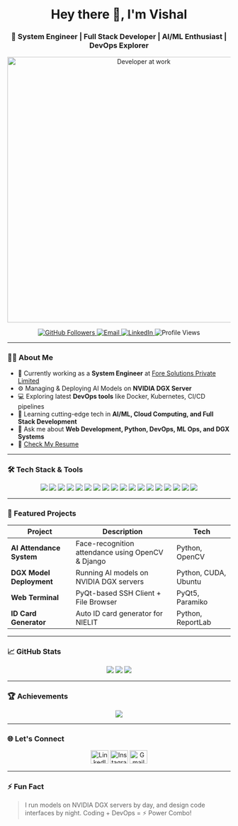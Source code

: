 <h1 align="center">Hey there 👋, I'm Vishal</h1>
<h3 align="center">🚀 System Engineer | Full Stack Developer | AI/ML Enthusiast | DevOps Explorer</h3>

<p align="center">
  <img src="https://user-images.githubusercontent.com/placeholder-image.jpg" alt="Developer at work" width="600"/>
</p>

<p align="center">
  <a href="https://github.com/VISHAL-099">
    <img src="https://img.shields.io/github/followers/VISHAL-099?label=Followers&style=social" alt="GitHub Followers">
  </a>
  <a href="mailto:dv137705@gmail.com">
    <img src="https://img.shields.io/badge/Email-dv137705@gmail.com-red?style=flat&logo=gmail" alt="Email">
  </a>
  <a href="https://linkedin.com/in/vishal-dogra-7814a9250" target="_blank">
    <img src="https://img.shields.io/badge/LinkedIn-Connect-blue?logo=linkedin" alt="LinkedIn">
  </a>
  <img src="https://komarev.com/ghpvc/?username=VISHAL-099&label=Profile%20views&color=0e75b6&style=flat" alt="Profile Views" />
</p>

---

### 👨‍💻 About Me
- 🔭 Currently working as a **System Engineer** at [Fore Solutions Private Limited]([#](https://www.foresolutions.in/))
- ⚙️ Managing & Deploying AI Models on **NVIDIA DGX Server**
- 💻 Exploring latest **DevOps tools** like Docker, Kubernetes, CI/CD pipelines
- 🌱 Learning cutting-edge tech in **AI/ML, Cloud Computing, and Full Stack Development**
- 💬 Ask me about **Web Development, Python, DevOps, ML Ops, and DGX Systems**
- 📄 [Check My Resume](https://www.linkedin.com/in/vishal-dogra-7814a9250/overlay/1718083412355/single-media-viewer/?profileId=ACoAAD4CWxEBmeACshqz2MlXVHR_DmTanR6pA8Q)

---

### 🛠️ Tech Stack & Tools

<p align="center">
  <!-- Programming -->
  <img src="https://img.shields.io/badge/Python-3670A0?style=for-the-badge&logo=python&logoColor=ffdd54"/>
  <img src="https://img.shields.io/badge/Java-ED8B00?style=for-the-badge&logo=java&logoColor=white"/>
  <img src="https://img.shields.io/badge/C-00599C?style=for-the-badge&logo=c&logoColor=white"/>
  
  <!-- Web -->
  <img src="https://img.shields.io/badge/HTML5-e34c26?style=for-the-badge&logo=html5&logoColor=white"/>
  <img src="https://img.shields.io/badge/CSS3-1572B6?style=for-the-badge&logo=css3&logoColor=white"/>
  <img src="https://img.shields.io/badge/JavaScript-f7df1e?style=for-the-badge&logo=javascript&logoColor=black"/>
  <img src="https://img.shields.io/badge/Bootstrap-563D7C?style=for-the-badge&logo=bootstrap&logoColor=white"/>

  <!-- Frameworks -->
  <img src="https://img.shields.io/badge/Django-092e20?style=for-the-badge&logo=django&logoColor=white"/>
  <img src="https://img.shields.io/badge/Flask-000000?style=for-the-badge&logo=flask&logoColor=white"/>

  <!-- Database -->
  <img src="https://img.shields.io/badge/MySQL-4479A1?style=for-the-badge&logo=mysql&logoColor=white"/>
  <img src="https://img.shields.io/badge/SQLite-003B57?style=for-the-badge&logo=sqlite&logoColor=white"/>

  <!-- AI/ML -->
  <img src="https://img.shields.io/badge/OpenCV-5C3EE8?style=for-the-badge&logo=opencv&logoColor=white"/>
  <img src="https://img.shields.io/badge/Pandas-150458?style=for-the-badge&logo=pandas&logoColor=white"/>
  <img src="https://img.shields.io/badge/Scikit--learn-F7931E?style=for-the-badge&logo=scikit-learn&logoColor=white"/>

  <!-- DevOps -->
  <img src="https://img.shields.io/badge/Docker-0db7ed?style=for-the-badge&logo=docker&logoColor=white"/>
  <img src="https://img.shields.io/badge/Kubernetes-326ce5?style=for-the-badge&logo=kubernetes&logoColor=white"/>
  <img src="https://img.shields.io/badge/Git-F05032?style=for-the-badge&logo=git&logoColor=white"/>
  <img src="https://img.shields.io/badge/Linux-FCC624?style=for-the-badge&logo=linux&logoColor=black"/>
</p>

---

### 🚀 Featured Projects

| Project | Description | Tech |
|--------|-------------|------|
| **AI Attendance System** | Face-recognition attendance using OpenCV & Django | Python, OpenCV |
| **DGX Model Deployment** | Running AI models on NVIDIA DGX servers | Python, CUDA, Ubuntu |
| **Web Terminal** | PyQt-based SSH Client + File Browser | PyQt5, Paramiko |
| **ID Card Generator** | Auto ID card generator for NIELIT | Python, ReportLab |

---

### 📈 GitHub Stats
<p align="center">
  <img src="https://github-readme-streak-stats.herokuapp.com/?user=VISHAL-099&theme=tokyonight" />
  <img src="https://github-readme-stats.vercel.app/api?username=VISHAL-099&show_icons=true&theme=radical" />
  <img src="https://github-readme-stats.vercel.app/api/top-langs/?username=VISHAL-099&layout=compact&theme=radical" />
</p>

---

### 🏆 Achievements
<p align="center">
  <img src="https://github-profile-trophy.vercel.app/?username=VISHAL-099&theme=onedark&no-frame=true&column=7" />
</p>

---

### 🌐 Let's Connect
<p align="center">
  <a href="https://linkedin.com/in/vishal-dogra-7814a9250" target="_blank"><img src="https://cdn.jsdelivr.net/npm/simple-icons@v3/icons/linkedin.svg" height="30" width="40" alt="LinkedIn"></a>
  <a href="https://instagram.com/dgr_vishal9822" target="_blank"><img src="https://raw.githubusercontent.com/rahuldkjain/github-profile-readme-generator/master/src/images/icons/Social/instagram.svg" height="30" width="40" alt="Instagram"></a>
  <a href="mailto:dv137705@gmail.com"><img src="https://cdn.jsdelivr.net/npm/simple-icons@v3/icons/gmail.svg" height="30" width="40" alt="Gmail"></a>
</p>

---

### ⚡ Fun Fact
> I run models on NVIDIA DGX servers by day, and design code interfaces by night. Coding + DevOps = ⚡ Power Combo!

